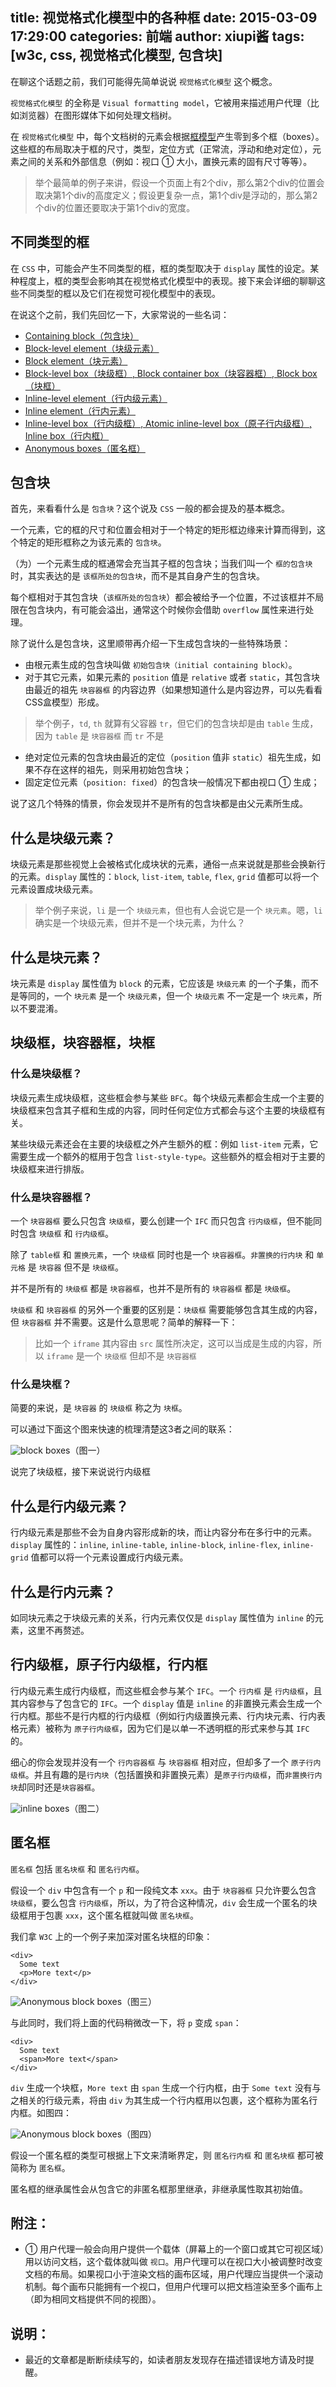 title: 视觉格式化模型中的各种框
date: 2015-03-09 17:29:00
categories: 前端
author: xiupi酱
tags: [w3c, css, 视觉格式化模型, 包含块]
---

在聊这个话题之前，我们可能得先简单说说 `视觉格式化模型` 这个概念。

`视觉格式化模型` 的全称是 `Visual formatting model`，它被用来描述用户代理（比如浏览器）在图形媒体下如何处理文档树。

在 `视觉格式化模型` 中，每个文档树的元素会根据[框模型](http://www.w3.org/TR/CSS2/box.html)产生零到多个框（boxes）。这些框的布局取决于框的尺寸，类型，定位方式（正常流，浮动和绝对定位），元素之间的关系和外部信息（例如：视口 ① 大小，置换元素的固有尺寸等等）。

> 举个最简单的例子来讲，假设一个页面上有2个div，那么第2个div的位置会取决第1个div的高度定义；假设更复杂一点，第1个div是浮动的，那么第2个div的位置还要取决于第1个div的宽度。

## 不同类型的框

在 `CSS` 中，可能会产生不同类型的框，框的类型取决于 `display` 属性的设定。某种程度上，框的类型会影响其在视觉格式化模型中的表现。接下来会详细的聊聊这些不同类型的框以及它们在视觉可视化模型中的表现。

在说这个之前，我们先回忆一下，大家常说的一些名词：

<!--more-->

* [Containing block（包含块）](#containing-block)
* [Block-level element（块级元素）](#block-level-element)
* [Block element（块元素）](#block-element)
* [Block-level box（块级框）, Block container box（块容器框）, Block box（块框）](#block-boxes)
* [Inline-level element（行内级元素）](#inline-level-element)
* [Inline element（行内元素）](#inline-element)
* [Inline-level box（行内级框）, Atomic inline-level box（原子行内级框）, Inline box（行内框）](#inline-boxes)
* [Anonymous boxes（匿名框）](#anonymous-boxes)

<a name="containing-block"></a>
## 包含块

首先，来看看什么是 `包含块`？这个说及 `CSS` 一般的都会提及的基本概念。

一个元素，它的框的尺寸和位置会相对于一个特定的矩形框边缘来计算而得到，这个特定的矩形框称之为该元素的 `包含块`。

（为）一个元素生成的框通常会充当其子框的包含块；当我们叫一个 `框的包含块` 时，其实表达的是 `该框所处的包含块`，而不是其自身产生的包含块。

每个框相对于其包含块（`该框所处的包含块`）都会被给予一个位置，不过该框并不局限在包含块内，有可能会溢出，通常这个时候你会借助 `overflow` 属性来进行处理。

除了说什么是包含块，这里顺带再介绍一下生成包含块的一些特殊场景：

* 由根元素生成的包含块叫做 `初始包含块（initial containing block）`。
* 对于其它元素，如果元素的 `position` 值是 `relative` 或者 `static`，其包含块由最近的祖先 `块容器框` 的内容边界（如果想知道什么是内容边界，可以先看看CSS盒模型）形成。
> 举个例子，`td`, `th` 就算有父容器 `tr`，但它们的包含块却是由 `table` 生成，因为 `table` 是 `块容器框` 而 `tr` 不是

* 绝对定位元素的包含块由最近的定位（`position` 值非 `static`）祖先生成，如果不存在这样的祖先，则采用初始包含块；
* 固定定位元素（`position: fixed`）的包含块一般情况下都由视口 ① 生成；

说了这几个特殊的情景，你会发现并不是所有的包含块都是由父元素所生成。

<a name="block-level-element"></a>
## 什么是块级元素？

块级元素是那些视觉上会被格式化成块状的元素，通俗一点来说就是那些会换新行的元素。`display` 属性的：`block`, `list-item`, `table`, `flex`, `grid` 值都可以将一个元素设置成块级元素。

> 举个例子来说，`li` 是一个 `块级元素`，但也有人会说它是一个 `块元素`。嗯，`li` 确实是一个块级元素，但并不是一个块元素，为什么？

<a name="block-element"></a>
## 什么是块元素？

块元素是 `display` 属性值为 `block` 的元素，它应该是 `块级元素` 的一个子集，而不是等同的，一个 `块元素` 是一个 `块级元素`，但一个 `块级元素` 不一定是一个 `块元素`，所以不要混淆。

<a name="block-boxes"></a>
## 块级框，块容器框，块框

### 什么是块级框？

块级元素生成块级框，这些框会参与某些 `BFC`。每个块级元素都会生成一个主要的块级框来包含其子框和生成的内容，同时任何定位方式都会与这个主要的块级框有关。

某些块级元素还会在主要的块级框之外产生额外的框：例如 `list-item` 元素，它需要生成一个额外的框用于包含 `list-style-type`。这些额外的框会相对于主要的块级框来进行排版。

### 什么是块容器框？

一个 `块容器框` 要么只包含 `块级框`，要么创建一个 `IFC` 而只包含 `行内级框`，但不能同时包含 `块级框` 和 `行内级框`。

除了 `table框` 和 `置换元素`，一个 `块级框` 同时也是一个 `块容器框`。`非置换的行内块` 和 `单元格` 是 `块容器` 但不是 `块级框`。

并不是所有的 `块级框` 都是 `块容器框`，也并不是所有的 `块容器框` 都是 `块级框`。

`块级框` 和 `块容器框` 的另外一个重要的区别是：`块级框` 需要能够包含其生成的内容，但 `块容器框` 并不需要。这是什么意思呢？简单的解释一下：

> 比如一个 `iframe` 其内容由 `src` 属性所决定，这可以当成是生成的内容，所以 `iframe` 是一个 `块级框` 但却不是 `块容器框`

### 什么是块框？

简要的来说，是 `块容器` 的 `块级框` 称之为 `块框`。

可以通过下面这个图来快速的梳理清楚这3者之间的联系：

![block boxes](../../../../../image/boxes/block-boxes.png)（图一）

说完了块级框，接下来说说行内级框

<a name="inline-level-element"></a>
## 什么是行内级元素？

行内级元素是那些不会为自身内容形成新的块，而让内容分布在多行中的元素。`display` 属性的：`inline`, `inline-table`, `inline-block`, `inline-flex`, `inline-grid` 值都可以将一个元素设置成行内级元素。

<a name="inline-element"></a>
## 什么是行内元素？

如同块元素之于块级元素的关系，行内元素仅仅是 `display` 属性值为 `inline` 的元素，这里不再赘述。

<a name="inline-boxes"></a>
## 行内级框，原子行内级框，行内框

行内级元素生成行内级框，而这些框会参与某个 `IFC`。一个 `行内框` 是 `行内级框`，且其内容参与了包含它的 `IFC`。一个 `display` 值是 `inline` 的非置换元素会生成一个行内框。那些不是行内框的行内级框（例如行内级置换元素、行内块元素、行内表格元素）被称为 `原子行内级框`，因为它们是以单一不透明框的形式来参与其 `IFC` 的。

细心的你会发现并没有一个 `行内容器框` 与 `块容器框` 相对应，但却多了一个 `原子行内级框`。并且有趣的是`行内块`（包括置换和非置换元素）是`原子行内级框`，而`非置换行内块`却同时还是`块容器框`。

![inline boxes](../../../../../image/boxes/inline-boxes.png)（图二）

<a name="anonymous-boxes"></a>
## 匿名框

`匿名框` 包括 `匿名块框` 和 `匿名行内框`。

假设一个 `div` 中包含有一个 `p` 和一段纯文本 `xxx`。由于 `块容器框` 只允许要么包含 `块级框`，要么包含 `行内级框`，所以，为了符合这种情况，`div` 会生成一个匿名的块级框用于包裹 `xxx`，这个匿名框就叫做 `匿名块框`。

我们拿 `W3C` 上的一个例子来加深对匿名块框的印象：

```
<div>
  Some text
  <p>More text</p>
</div>
```

![Anonymous block boxes](http://www.w3.org/TR/CSS2/images/anon-block.png)（图三）

与此同时，我们将上面的代码稍微改一下，将 `p` 变成 `span`：

```
<div>
  Some text
  <span>More text</span>
</div>
```

`div` 生成一个块框，`More text` 由 `span` 生成一个行内框，由于 `Some text` 没有与之相关的行级元素，将由 `div` 为其生成一个行内框用以包裹，这个框称为匿名行内框。如图四：

![Anonymous block boxes](../../../../../image/boxes/anon-inline.png)（图四）

假设一个匿名框的类型可根据上下文来清晰界定，则 `匿名行内框` 和 `匿名块框` 都可被简称为 `匿名框`。

匿名框的继承属性会从包含它的非匿名框那里继承，非继承属性取其初始值。

## 附注：

* ① 用户代理一般会向用户提供一个载体（屏幕上的一个窗口或其它可视区域）用以访问文档，这个载体就叫做 `视口`。用户代理可以在视口大小被调整时改变文档的布局。如果视口小于渲染文档的画布区域，用户代理应当提供一个滚动机制。每个画布只能拥有一个视口，但用户代理可以把文档渲染至多个画布上（即为相同文档提供不同的视图）。

## 说明：

* 最近的文章都是断断续续写的，如读者朋友发现存在描述错误地方请及时提醒。
